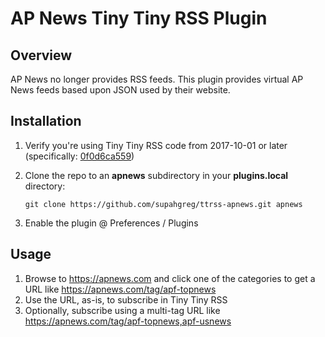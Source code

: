 AP News Tiny Tiny RSS Plugin
============================
Overview
---------------------
AP News no longer provides RSS feeds.  This plugin provides virtual AP News feeds based upon JSON used by their website.

Installation
---------------------
1. Verify you're using Tiny Tiny RSS code from 2017-10-01 or later (specifically: [0f0d6ca559](https://git.tt-rss.org/git/tt-rss/commit/0f0d6ca55945edca137ffb37a17856b93f8c88d8))
2. Clone the repo to an **apnews** subdirectory in your **plugins.local** directory:

   `git clone https://github.com/supahgreg/ttrss-apnews.git apnews`

3. Enable the plugin @ Preferences / Plugins

Usage
---------------------
1. Browse to https://apnews.com and click one of the categories to get a URL like https://apnews.com/tag/apf-topnews
2. Use the URL, as-is, to subscribe in Tiny Tiny RSS
3. Optionally, subscribe using a multi-tag URL like https://apnews.com/tag/apf-topnews,apf-usnews
